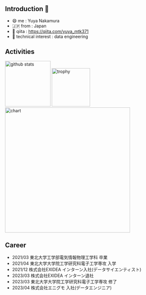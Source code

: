 ## Introduction 👋

- 😄 me : Yuya Nakamura
- 🇯🇵 from : Japan
- 📗 qiita : https://qiita.com/yuya_mtk371
- 🌱 technical interest : data engineering

<!--
**YuyaNakamura0139/YuyaNakamura0139** is a ✨ _special_ ✨ repository because its `README.md` (this file) appears on your GitHub profile.

Here are some ideas to get you started:

- 🔭 I’m currently working on ...
- 🌱 I’m currently learning ...
- 👯 I’m looking to collaborate on ...
- 🤔 I’m looking for help with ...
- 💬 Ask me about ...
- 📫 How to reach me: ...
- 😄 Pronouns: ...
- ⚡ Fun fact: ...
-->

## Activities

<p align="left"> 
  <img alt="github stats" height="150px" src="https://github-readme-stats.vercel.app/api?username=YuyaNakamura0139&theme=onedark&show_icons=ture" />
  <img alt="trophy" height="126px" src="https://github-profile-trophy.vercel.app/?username=YuyaNakamura0139&theme=onedark" />
  <img alt="chart" height="412px" src="https://github-chart.vercel.app/api?user=YuyaNakamura0139" />
</p>

## Career
- 2021/03 東北大学工学部電気情報物理工学科 卒業
- 2021/04 東北大学大学院工学研究科電子工学専攻 入学
- 2021/12 株式会社EXIDEA インターン入社(データサイエンティスト)
- 2023/03 株式会社EXIDEA インターン退社
- 2023/03 東北大学大学院工学研究科電子工学専攻 修了
- 2023/04 株式会社エニグモ 入社(データエンジニア)
